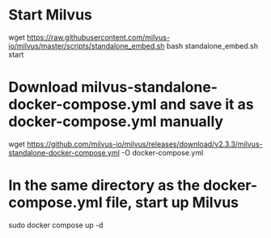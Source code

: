 # Start Milvus

wget https://raw.githubusercontent.com/milvus-io/milvus/master/scripts/standalone_embed.sh
bash standalone_embed.sh start

# Download milvus-standalone-docker-compose.yml and save it as docker-compose.yml manually
wget https://github.com/milvus-io/milvus/releases/download/v2.3.3/milvus-standalone-docker-compose.yml -O docker-compose.yml
# In the same directory as the docker-compose.yml file, start up Milvus
sudo docker compose up -d